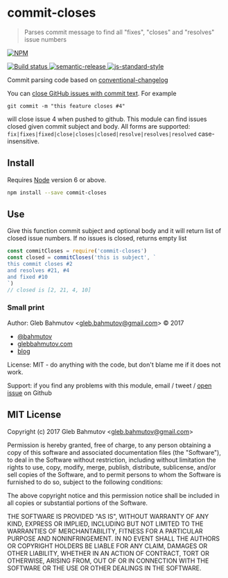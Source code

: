 # commit-closes

> Parses commit message to find all &#34;fixes&#34;, &#34;closes&#34; and &#34;resolves&#34; issue numbers

[![NPM][npm-icon] ][npm-url]

[![Build status][ci-image] ][ci-url]
[![semantic-release][semantic-image] ][semantic-url]
[![js-standard-style][standard-image]][standard-url]

Commit parsing code based on
[conventional-changelog](https://github.com/conventional-changelog/conventional-changelog)

You can [close GitHub issues with commit text](https://help.github.com/articles/closing-issues-via-commit-messages/). For example

```
git commit -m "this feature closes #4"
```

will close issue 4 when pushed to github. This module can find issues closed
given commit subject and body. All forms are supported:
`fix|fixes|fixed|close|closes|closed|resolve|resolves|resolved`
case-insensitive.

## Install

Requires [Node](https://nodejs.org/en/) version 6 or above.

```sh
npm install --save commit-closes
```

## Use

Give this function commit subject and optional body and it will return list
of closed issue numbers. If no issues is closed, returns empty list

```js
const commitCloses = require('commit-closes')
const closed = commitCloses('this is subject', `
this commit closes #2
and resolves #21, #4
and fixed #10
`)
// closed is [2, 21, 4, 10]
```

### Small print

Author: Gleb Bahmutov &lt;gleb.bahmutov@gmail.com&gt; &copy; 2017

* [@bahmutov](https://twitter.com/bahmutov)
* [glebbahmutov.com](https://glebbahmutov.com)
* [blog](https://glebbahmutov.com/blog)

License: MIT - do anything with the code, but don't blame me if it does not work.

Support: if you find any problems with this module, email / tweet /
[open issue](https://github.com/bahmutov/commit-closes/issues) on Github

## MIT License

Copyright (c) 2017 Gleb Bahmutov &lt;gleb.bahmutov@gmail.com&gt;

Permission is hereby granted, free of charge, to any person
obtaining a copy of this software and associated documentation
files (the "Software"), to deal in the Software without
restriction, including without limitation the rights to use,
copy, modify, merge, publish, distribute, sublicense, and/or sell
copies of the Software, and to permit persons to whom the
Software is furnished to do so, subject to the following
conditions:

The above copyright notice and this permission notice shall be
included in all copies or substantial portions of the Software.

THE SOFTWARE IS PROVIDED "AS IS", WITHOUT WARRANTY OF ANY KIND,
EXPRESS OR IMPLIED, INCLUDING BUT NOT LIMITED TO THE WARRANTIES
OF MERCHANTABILITY, FITNESS FOR A PARTICULAR PURPOSE AND
NONINFRINGEMENT. IN NO EVENT SHALL THE AUTHORS OR COPYRIGHT
HOLDERS BE LIABLE FOR ANY CLAIM, DAMAGES OR OTHER LIABILITY,
WHETHER IN AN ACTION OF CONTRACT, TORT OR OTHERWISE, ARISING
FROM, OUT OF OR IN CONNECTION WITH THE SOFTWARE OR THE USE OR
OTHER DEALINGS IN THE SOFTWARE.

[npm-icon]: https://nodei.co/npm/commit-closes.svg?downloads=true
[npm-url]: https://npmjs.org/package/commit-closes
[ci-image]: https://travis-ci.org/bahmutov/commit-closes.svg?branch=master
[ci-url]: https://travis-ci.org/bahmutov/commit-closes
[semantic-image]: https://img.shields.io/badge/%20%20%F0%9F%93%A6%F0%9F%9A%80-semantic--release-e10079.svg
[semantic-url]: https://github.com/semantic-release/semantic-release
[standard-image]: https://img.shields.io/badge/code%20style-standard-brightgreen.svg
[standard-url]: http://standardjs.com/
